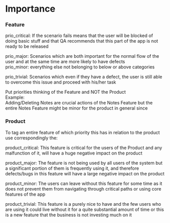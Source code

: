 # Importance  

### Feature

prio_critical: If the scenario fails means that the user will be blocked of doing basic stuff and that QA recommends that this part of the app is not ready to be released  

prio_major: Scenarios which are both important for the normal flow of the user and at the same time are more likely to have defects  
prio_minor: everything else not belonging to below or above categories  

prio_trivial: Scenarios which even if they have a defect, the user is still able to overcome this issue and proceed with his/her task  

Put priorities thinking of the Feature and NOT the Product  
Example:  
Adding/Deleting Notes are crucial actions of the Notes Feature but the entire Notes Feature might be minor for the product in general since

### Product

To tag an entire feature of which priority this has in relation to the product use correspondingly the:

product_critical: This feature is critical for the users of the Product and any malfunction of it, will have a huge negative impact on the product

product_major: The feature is not being used by all users of the system but a significant portion of them is frequently using it, and therefore defects/bugs in this feature will have a large negative impact on the product

product_minor: The users can leave without this feature for some time as it does not prevent them from navigating through critical paths or using core features of the app

product_trivial: This feature is a purely nice to have and the few users who are using it could live without it for a quite substantial amount of time or this is a new feature that the business is not investing much on it
